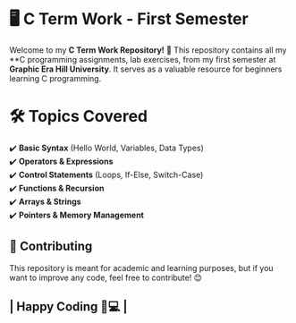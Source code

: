 # 🖥️ C Term Work - First Semester 
Welcome to my **C Term Work Repository!** 🎉 This repository contains all my **C programming assignments, lab exercises, from my first semester at **Graphic Era Hill University**. It serves as a valuable resource for beginners learning C programming.  
# 🛠️ Topics Covered  
✔️ **Basic Syntax** (Hello World, Variables, Data Types)  
✔️ **Operators & Expressions**  
✔️ **Control Statements** (Loops, If-Else, Switch-Case)  
✔️ **Functions & Recursion**  
✔️ **Arrays & Strings**  
✔️ **Pointers & Memory Management**  
## 🤝 Contributing
This repository is meant for academic and learning purposes, but if you want to improve any code, feel free to contribute! 😊
## | Happy Coding 🚀💻 |
